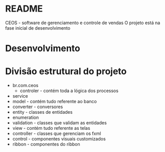 # README #

CEOS - software de gerenciamento e controle de vendas
O projeto está na fase inicial de desenvolvimento

# Desenvolvimento #
# Divisão estrutural do projeto #
* br.com.ceos
  + controler - contém toda a lógica dos processos
* service
* model - contém tudo referente ao banco
* converter - conversores 
* entity - classes de entidades
* enumeration
* validation - classes que validam as entidades
* view - contém tudo referente as telas
* controller - classes que gerenciam os fxml
* control - componentes visuais customizados
* ribbon - componentes do ribbon
